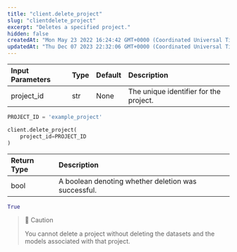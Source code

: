 ```yaml
---
title: "client.delete_project"
slug: "clientdelete_project"
excerpt: "Deletes a specified project."
hidden: false
createdAt: "Mon May 23 2022 16:24:42 GMT+0000 (Coordinated Universal Time)"
updatedAt: "Thu Dec 07 2023 22:32:06 GMT+0000 (Coordinated Universal Time)"
---
```

| Input Parameters | Type | Default | Description                            |
| :--------------- | :--- | :------ | :------------------------------------- |
| project_id       | str  | None    | The unique identifier for the project. |

```python Usage
PROJECT_ID = 'example_project'

client.delete_project(
    project_id=PROJECT_ID
)
```

| Return Type | Description                                         |
| :---------- | :-------------------------------------------------- |
| bool        | A boolean denoting whether deletion was successful. |

```python Response
True
```

> 🚧 Caution
> 
> You cannot delete a project without deleting the datasets and the models associated with that project.
